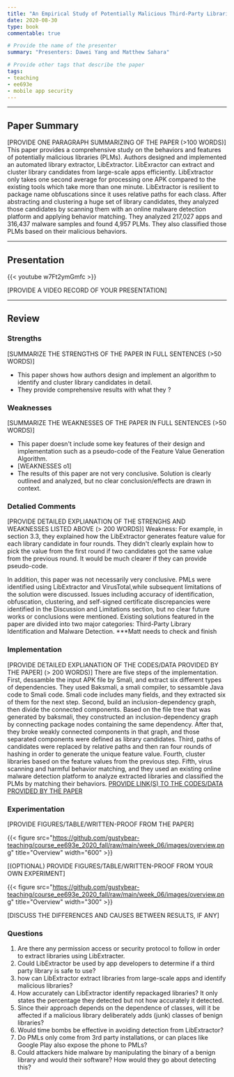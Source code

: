 ```yaml
---
title: "An Empirical Study of Potentially Malicious Third-Party Libraries in Android Apps by Z. Zhang, W. Diao. C. Hu, S. Guo, C. Zuo, and L. Li" 
date: 2020-08-30
type: book
commentable: true

# Provide the name of the presenter
summary: "Presenters: Dawei Yang and Matthew Sahara"

# Provide other tags that describe the paper
tags:
- teaching
- ee693e
- mobile app security
---
```


***
## Paper Summary
[PROVIDE ONE PARAGRAPH SUMMARIZING OF THE PAPER (>100 WORDS)]
This paper provides a comprehensive study on the behaviors and features of potentially malicious libraries (PLMs). Authors designed and implemented an automated library extractor, LibExtractor. LibExractor can extract and cluster library candidates from large-scale apps efficiently. LibExtractor only takes one second average for processing one APK compared to the existing tools which take more than one minute. LibExtractor is resilient to package name obfuscations since it uses relative paths for each class. After abstracting and clustering a huge set of library candidates, they analyzed those candidates by scanning them with an online malware detection platform and applying behavior matching. They analyzed 217,027 apps and 316,437 malware samples and found 4,957 PLMs. They also classified those PLMs based on their malicious behaviors.
***

## Presentation
{{< youtube w7Ft2ymGmfc >}}

[PROVIDE A VIDEO RECORD OF YOUR PRESENTATION]
***

## Review
### Strengths
[SUMMARIZE THE STRENGTHS OF THE PAPER IN FULL SENTENCES (>50 WORDS)]
- This paper shows how authors design and implement an algorithm to identify and cluster library candidates in detail.
- They provide comprehensive results with what they ?

### Weaknesses
[SUMMARIZE THE WEAKNESSES OF THE PAPER IN FULL SENTENCES (>50 WORDS)]
- This paper doesn't include some key features of their design and implementation such as a pseudo-code of the Feature Value Generation Algorithm.
- [WEAKNESSES o1]
- The results of this paper are not very conclusive. Solution is clearly outlined and analyzed, but no clear conclusion/effects are drawn in context.

### Detalied Comments
[PROVIDE DETAILED EXPLIANATION OF THE STRENGHS AND WEAKNESSES LISTED ABOVE (>
200 WORDS)]
Weakness: For example, in section 3.3, they explained how the LibExtractor generates feature value for each library candidate in four rounds. They didn't clearly explain how to pick the value from the first round if two candidates got the same value from the previous round. It would be much clearer if they can provide pseudo-code.
 
In addition, this paper was not necessarily very conclusive. PMLs were identified using LibExtractor and VirusTotal,while subsequent limitations of the solution were discussed. Issues including accuracy of identification, obfuscation, clustering, and self-signed certificate discrepancies were identified in the Discussion and Limitations section, but no clear future works or conclusions were mentioned. Existing solutions featured in the paper are divided into two major categories: Third-Party Library Identification and Malware Detection. ***Matt needs to check and finish

### Implementation
[PROVIDE DETAILED EXPLIANATION OF THE CODES/DATA PROVIDED BY THE PAPER] (>
200 WORDS)]
There are five steps of the implementation. First, dessamble the input APK file by Smali, and extract six different types of dependencies. They used Baksmali, a smali compiler, to sessamble Java code to Smali code. Smali code includes many fields, and they extracted six of them for the next step. Second, build an inclusion-dependency graph, then divide the connected components. Based on the file tree that was generated by baksmali, they constructed an inclusion-dependency graph by connecting package nodes containing the same dependency. After that, they broke weakly connected components in that graph, and those separated components were defined as library candidates. Third, paths of candidates were replaced by relative paths and then ran four rounds of hashing in order to generate the unique feature value. Fourth, cluster libraries based on the feature values from the previous step. Fifth, virus scanning and harmful behavior matching, and they used an existing online malware detection platform to analyze extracted libraries and classified the PLMs by matching their behaviors.
[PROVIDE LINK(S) TO THE CODES/DATA PROVIDED BY THE PAPER](https://github.com/gustybear-teaching/course_ee693e_2020_fall)

### Experimentation
[PROVIDE FIGURES/TABLE/WRITTEN-PROOF FROM THE PAPER]
 
{{< figure src="https://github.com/gustybear-teaching/course_ee693e_2020_fall/raw/main/week_06/images/overview.png" title="Overview" width="600" >}}
 
[(OPTIONAL) PROVIDE FIGURES/TABLE/WRITTEN-PROOF FROM YOUR OWN EXPERIMENT]
 
{{< figure src="https://github.com/gustybear-teaching/course_ee693e_2020_fall/raw/main/week_06/images/overview.png" title="Overview" width="300" >}}
 
[DISCUSS THE DIFFERENCES AND CAUSES BETWEEN RESULTS, IF ANY]
 
### Questions
1. Are there any permission access or security protocol to follow in order to extract libraries using LibExtracter.
2. Could LibExtractor be used by app developers to determine if a third party library is safe to use?
3. how can LibExtractor extract libraries from large-scale apps and identify malicious libraries?
4. How accurately can LibExtractor identify repackaged libraries? It only states the percentage they detected but not how accurately it detected.
5. Since their approach depends on the dependence of classes, will it be affected if a malicious library deliberately adds (junk) classes of benign libraries?
6. Would time bombs be effective in avoiding detection from LibExtractor?
7. Do PMLs only come from 3rd party installations, or can places like Google Play also expose the phone to PMLs?
8. Could attackers hide malware by manipulating the binary of a benign library and would their software? How would they go about detecting this?
